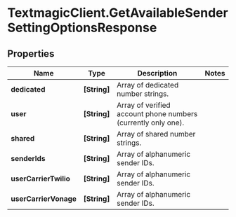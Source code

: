 # TextmagicClient.GetAvailableSenderSettingOptionsResponse

## Properties
Name | Type | Description | Notes
------------ | ------------- | ------------- | -------------
**dedicated** | **[String]** | Array of dedicated number strings. | 
**user** | **[String]** | Array of verified account phone numbers (currently only one). | 
**shared** | **[String]** | Array of shared number strings. | 
**senderIds** | **[String]** | Array of alphanumeric sender IDs. | 
**userCarrierTwilio** | **[String]** | Array of alphanumeric sender IDs. | 
**userCarrierVonage** | **[String]** | Array of alphanumeric sender IDs. | 


